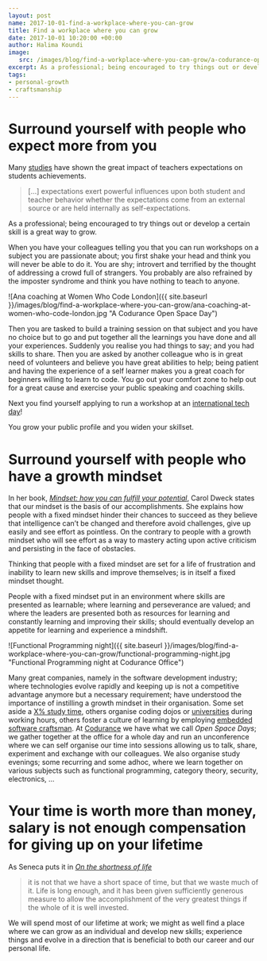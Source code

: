 ```yaml
---
layout: post
name: 2017-10-01-find-a-workplace-where-you-can-grow
title: Find a workplace where you can grow
date: 2017-10-01 10:20:00 +00:00
author: Halima Koundi
image:
   src: /images/blog/find-a-workplace-where-you-can-grow/a-codurance-open-space-day.jpg
excerpt: As a professional; being encouraged to try things out or develop a certain skill is a great way to grow both as a professional and as an individual.
tags:
- personal-growth
- craftsmanship
---
```


# Surround yourself with people who expect more from you

Many [studies](http://www.greaterexpectations.org/briefing_papers/improvestudentlearning.html) have shown the great impact of teachers expectations on students achievements. 
> [...] expectations exert powerful influences upon both student and teacher behavior whether the expectations come from an external source or are held internally as self-expectations.

As a professional; being encouraged to try things out or develop a certain skill is a great way to grow.

When you have your colleagues telling you that you can run workshops on a subject you are passionate about; you first shake your head and think you will never be able to do it.
You are shy; introvert and terrified by the thought of addressing a crowd full of strangers.
You probably are also refrained by the imposter syndrome and think you have nothing to teach to anyone.

![Ana coaching at Women Who Code London]({{ site.baseurl }}/images/blog/find-a-workplace-where-you-can-grow/ana-coaching-at-women-who-code-london.jpg "A Codurance Open Space Day")

Then you are tasked to build a training session on that subject and you have no choice but to go and put together all the learnings you have done and all your experiences. Suddenly you realise you had things to say; and you had skills to share.
Then you are asked by another colleague who is in great need of volunteers and believe you have great abilities to help; being patient and having the experience of a self learner makes you a great coach for beginners willing to learn to code. You go out your comfort zone to help out for a great cause and exercise your public speaking and coaching skills.

Next you find yourself applying to run a workshop at an [international tech day](http://bcswomen.bcs.org/events/techknow-day-at-codenode-in-london/)! 

You grow your public profile and you widen your skillset.

# Surround yourself with people who have a growth mindset

In her book, [_Mindset: how you can fulfill your potential_](https://www.amazon.co.uk/Mindset-How-Fulfil-Your-Potential/dp/1780332009), Carol Dweck states that our mindset is the basis of our accomplishments. She explains how people with a fixed mindset hinder their chances to succeed as they believe that intelligence can’t be changed and therefore avoid challenges, give up easily and see effort as pointless. On the contrary to people with a growth mindset who will see effort as a way to mastery acting upon active criticism and persisting in the face of obstacles.

Thinking that people with a fixed mindset are set for a life of frustration and inability to learn new skills and improve themselves; is in itself a fixed mindset thought. 

People with a fixed mindset put in an environment where skills are presented as learnable; where learning and perseverance are valued; and where the leaders are presented both as resources for learning and constantly learning and improving their skills; should eventually develop an appetite for learning and experience a mindshift.

![Functional Programming night]({{ site.baseurl }}/images/blog/find-a-workplace-where-you-can-grow/functional-programming-night.jpg "Functional Programming night at Codurance Office")

Many great companies, namely in the software development industry; where technologies evolve rapidly and keeping up is not a competitive advantage anymore but a necessary requirement; have understood the importance of instilling a growth mindset in their organisation. Some set aside a [X% study time](https://www.fastcodesign.com/1663137/how-3m-gave-everyone-days-off-and-created-an-innovation-dynamo), others organise coding dojos or [universities](https://8thlight.com/community/) during working hours, others foster a culture of learning by employing [embedded software craftsman](https://codurance.com/2017/08/20/my-first-steps-as-an-embedded-sw-craftswoman/).
At [Codurance](https://codurance.com) we have what we call _Open Space Days_; we gather together at the office for a whole day and run an unconference where we can self organise our time into sessions allowing us to talk, share, experiment and exchange with our colleagues. We also organise study evenings; some recurring and some adhoc, where we learn together on various subjects such as functional programming, category theory, security, electronics, ...

# Your time is worth more than money, salary is not enough compensation for giving up on your lifetime

As Seneca puts it in [_On the shortness of life_](https://www.goodreads.com/book/show/97412.On_the_Shortness_of_Life)  
> it is not that we have a short space of time, but that we waste much of it. Life is long enough, and it has been given sufficiently generous measure to allow the accomplishment of the very greatest things if the whole of it is well invested.

We will spend most of our lifetime at work; we might as well find a place where we can grow as an individual and develop new skills; experience things and evolve in a direction that is beneficial to both our career and our personal life.
